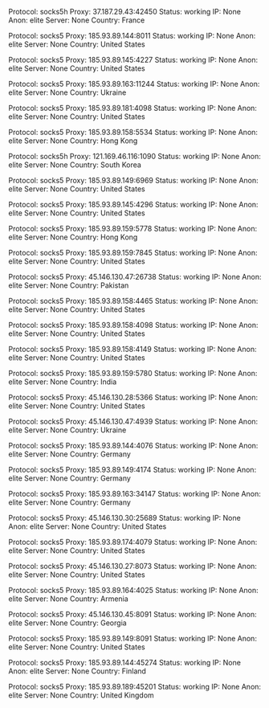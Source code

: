 Protocol: socks5h
Proxy: 37.187.29.43:42450
Status: working
IP: None
Anon: elite
Server: None
Country: France

Protocol: socks5
Proxy: 185.93.89.144:8011
Status: working
IP: None
Anon: elite
Server: None
Country: United States

Protocol: socks5
Proxy: 185.93.89.145:4227
Status: working
IP: None
Anon: elite
Server: None
Country: United States

Protocol: socks5
Proxy: 185.93.89.163:11244
Status: working
IP: None
Anon: elite
Server: None
Country: Ukraine

Protocol: socks5
Proxy: 185.93.89.181:4098
Status: working
IP: None
Anon: elite
Server: None
Country: United States

Protocol: socks5
Proxy: 185.93.89.158:5534
Status: working
IP: None
Anon: elite
Server: None
Country: Hong Kong

Protocol: socks5h
Proxy: 121.169.46.116:1090
Status: working
IP: None
Anon: elite
Server: None
Country: South Korea

Protocol: socks5
Proxy: 185.93.89.149:6969
Status: working
IP: None
Anon: elite
Server: None
Country: United States

Protocol: socks5
Proxy: 185.93.89.145:4296
Status: working
IP: None
Anon: elite
Server: None
Country: United States

Protocol: socks5
Proxy: 185.93.89.159:5778
Status: working
IP: None
Anon: elite
Server: None
Country: Hong Kong

Protocol: socks5
Proxy: 185.93.89.159:7845
Status: working
IP: None
Anon: elite
Server: None
Country: United States

Protocol: socks5
Proxy: 45.146.130.47:26738
Status: working
IP: None
Anon: elite
Server: None
Country: Pakistan

Protocol: socks5
Proxy: 185.93.89.158:4465
Status: working
IP: None
Anon: elite
Server: None
Country: United States

Protocol: socks5
Proxy: 185.93.89.158:4098
Status: working
IP: None
Anon: elite
Server: None
Country: United States

Protocol: socks5
Proxy: 185.93.89.158:4149
Status: working
IP: None
Anon: elite
Server: None
Country: United States

Protocol: socks5
Proxy: 185.93.89.159:5780
Status: working
IP: None
Anon: elite
Server: None
Country: India

Protocol: socks5
Proxy: 45.146.130.28:5366
Status: working
IP: None
Anon: elite
Server: None
Country: United States

Protocol: socks5
Proxy: 45.146.130.47:4939
Status: working
IP: None
Anon: elite
Server: None
Country: Ukraine

Protocol: socks5
Proxy: 185.93.89.144:4076
Status: working
IP: None
Anon: elite
Server: None
Country: Germany

Protocol: socks5
Proxy: 185.93.89.149:4174
Status: working
IP: None
Anon: elite
Server: None
Country: Germany

Protocol: socks5
Proxy: 185.93.89.163:34147
Status: working
IP: None
Anon: elite
Server: None
Country: Germany

Protocol: socks5
Proxy: 45.146.130.30:25689
Status: working
IP: None
Anon: elite
Server: None
Country: United States

Protocol: socks5
Proxy: 185.93.89.174:4079
Status: working
IP: None
Anon: elite
Server: None
Country: United States

Protocol: socks5
Proxy: 45.146.130.27:8073
Status: working
IP: None
Anon: elite
Server: None
Country: United States

Protocol: socks5
Proxy: 185.93.89.164:4025
Status: working
IP: None
Anon: elite
Server: None
Country: Armenia

Protocol: socks5
Proxy: 45.146.130.45:8091
Status: working
IP: None
Anon: elite
Server: None
Country: Georgia

Protocol: socks5
Proxy: 185.93.89.149:8091
Status: working
IP: None
Anon: elite
Server: None
Country: United States

Protocol: socks5
Proxy: 185.93.89.144:45274
Status: working
IP: None
Anon: elite
Server: None
Country: Finland

Protocol: socks5
Proxy: 185.93.89.189:45201
Status: working
IP: None
Anon: elite
Server: None
Country: United Kingdom

